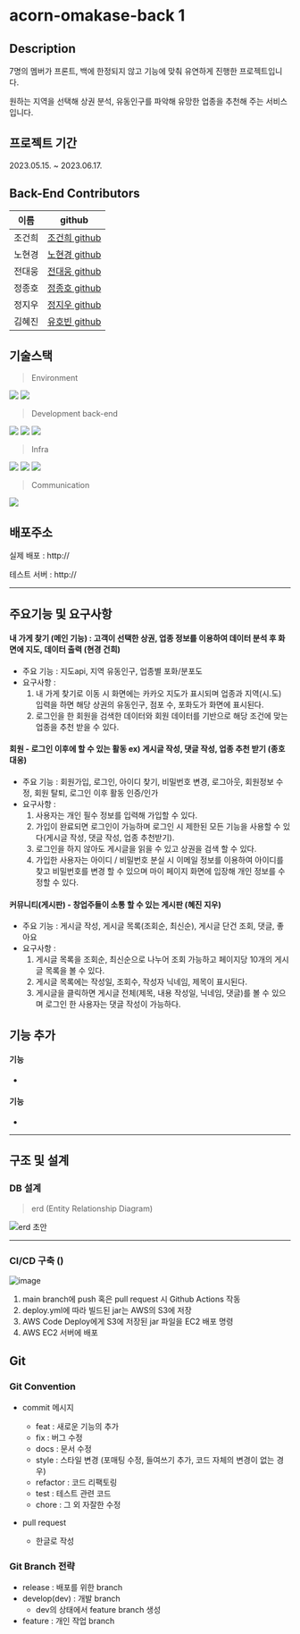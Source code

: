 # acorn-omakase-back 1

## Description
7명의 멤버가 프론트, 백에 한정되지 않고 기능에 맞춰 유연하게 진행한 프로젝트입니다.

원하는 지역을 선택해 상권 분석, 유동인구를 파악해 유망한 업종을 추천해 주는 서비스입니다.


## 프로젝트 기간
2023.05.15. ~ 2023.06.17.

## Back-End Contributors
|이름|github|
|---|---|
|조건희|[조건희 github](https://github.com/gunhee93)|
|노현경|[노현경 github](https://github.com/nhk1657)|
|전대웅|[전대웅 github](https://github.com/jundanny)|
|정종호|[정종호 github](https://github.com/DreamJJW)|
|정지우|[정지우 github](https://github.com/youhobin)|
|김혜진|[유호빈 github](https://github.com/rla77gpwls)|         

## 기술스택 
>Environment
<div>
  <img src="https://img.shields.io/badge/github-181717?style=for-the-badge&logo=github&logoColor=white">
  <img src="https://img.shields.io/badge/git-F05032?style=for-the-badge&logo=git&logoColor=white">
</div>

>Development
back-end
<div>
  <img src="https://img.shields.io/badge/java-007396?style=for-the-badge&logo=java&logoColor=white">
  <img src="https://img.shields.io/badge/springboot-6DB33F?style=for-the-badge&logo=springboot&logoColor=white">
  <img src="https://img.shields.io/badge/mysql-4479A1?style=for-the-badge&logo=mysql&logoColor=white">
</div>

>Infra
<div>
  <img src="https://img.shields.io/badge/amazonec2-FF9900?style=for-the-badge&logo=amazonec2&logoColor=white">
  <img src="https://img.shields.io/badge/amazonrds-527FFF?style=for-the-badge&logo=amazonrds&logoColor=white">
  <img src="https://img.shields.io/badge/amazons3-569A31?style=for-the-badge&logo=amazons3&logoColor=white">
</div>

>Communication
<div>
  <img src="https://img.shields.io/badge/slack-4A154B?style=for-the-badge&logo=slack&logoColor=white">
</div>

## 배포주소 
실제 배포 : http://

테스트 서버 : http://

---

## 주요기능 및 요구사항

#### 내 가게 찾기 (메인 기능) : 고객이 선택한 상권, 업종 정보를 이용하여 데이터 분석 후 화면에 지도, 데이터 출력 (현경 건희)

- 주요 기능 : 지도api, 지역 유동인구, 업종별 포화/분포도
-  요구사항 : 
   1) 내 가게 찾기로 이동 시 화면에는 카카오 지도가 표시되며 업종과 지역(시.도) 입력을 하면 해당 상권의 유동인구, 점포 수, 포화도가 화면에 표시된다.
	 2) 로그인을 한 회원을 검색한 데이터와 회원 데이터를 기반으로 해당 조건에 맞는 업종을 추천 받을  수 있다.

#### 회원 - 로그인 이후에 할 수 있는 활동 ex) 게시글 작성, 댓글 작성, 업종 추천 받기 (종호 대웅)

- 주요 기능 : 회원가입, 로그인, 아이디 찾기, 비밀번호 변경, 로그아웃, 회원정보 수정, 회원 탈퇴, 로그인 이후 활동 인증/인가
- 요구사항 :  
  1) 사용자는 개인 필수 정보를 입력해 가입할 수 있다. 
	2) 가입이 완료되면 로그인이 가능하며 로그인 시 제한된 모든 기능을 사용할 수 있다(게시글 작성, 댓글 작성, 업종 추천받기).	
	3) 로그인을 하지 않아도 게시글을 읽을 수 있고 상권을 검색 할 수 있다.
	4) 가입한 사용자는 아이디 / 비밀번호 분실 시 이메일 정보를 이용하여 아이디를 찾고 비밀번호를 변경 할 수 있으며
	마이 페이지 화면에 입장해 개인 정보를 수정할 수 있다.

#### 커뮤니티(게시판)  - 창업주들이 소통 할 수 있는 게시판 (혜진 지우)

- 주요 기능 : 게시글 작성, 게시글 목록(조회순, 최신순), 게시글 단건 조회, 댓글, 좋아요
- 요구사항 : 
  1) 게시글 목록을 조회순, 최신순으로 나누어 조회 가능하고 페이지당 10개의 게시글 목록을 볼 수 있다.
	2) 게시글 목록에는 작성일, 조회수, 작성자 닉네임, 제목이 표시된다.
  3) 게시글을 클릭하면 게시글 전체(제목, 내용 작성일, 닉네임, 댓글)를 볼 수 있으며 로그인 한 사용자는 댓글 작성이 가능하다.

## 기능 추가

#### 기능
- 

#### 기능
- 

---

## 구조 및 설계
### DB 설계
>erd (Entity Relationship Diagram)

![erd 초안](https://github.com/pjAcorn/acorn-omakase-back/assets/123151812/8989d217-bf31-4a6a-922e-abe6ea205bc4)

---

### CI/CD 구축 ()
![image](https://user-images.githubusercontent.com/111469930/229506681-aa8ec884-ce90-43f4-b8e4-c418db1842da.png)

1. main branch에 push 혹은 pull request 시 Github Actions 작동
2. deploy.yml에 따라 빌드된 jar는 AWS의 S3에 저장
3. AWS Code Deploy에게 S3에 저장된 jar 파일을 EC2 배포 명령
4. AWS EC2 서버에 배포


## Git 
### Git Convention
- commit 메시지
  - feat : 새로운 기능의 추가
  - fix : 버그 수정
  - docs : 문서 수정
  - style : 스타일 변경 (포매팅 수정, 들여쓰기 추가, 코드 자체의 변경이 없는 경우)
  - refactor : 코드 리팩토링
  - test : 테스트 관련 코드
  - chore : 그 외 자잘한 수정
  
- pull request 
  - 한글로 작성
  
### Git Branch 전략
- release : 배포를 위한 branch
- develop(dev) : 개발 branch
  - dev의 상태에서 feature branch 생성
- feature : 개인 작업 branch
